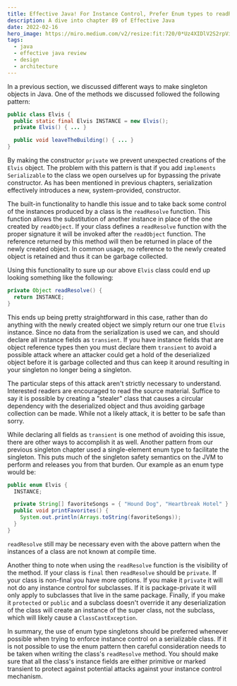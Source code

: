 ```yaml
---
title: Effective Java! For Instance Control, Prefer Enum types to readResolve
description: A dive into chapter 89 of Effective Java
date: 2022-02-16
hero_image: https://miro.medium.com/v2/resize:fit:720/0*Uz4XIDlV2S2rpViO
tags:
  - java
  - effective java review
  - design
  - architecture
---
```


In a previous section, we discussed different ways to make singleton objects in Java. One of the methods we discussed followed the following pattern:

```java
public class Elvis {
  public static final Elvis INSTANCE = new Elvis();
  private Elvis() { ... }

  public void leaveTheBuilding() { ... }
}
```

By making the constructor `private` we prevent unexpected creations of the `Elvis` object. The problem with this pattern is that if you add `implements Serializable` to the class we open ourselves up for bypassing the private constructor. As has been mentioned in previous chapters, serialization effectively introduces a new, system-provided, constructor. 

The built-in functionality to handle this issue and to take back some control of the instances produced by a class is the `readResolve` function. This function allows the substitution of another instance in place of the one created by `readObject`. If your class defines a `readResolve` function with the proper signature it will be invoked after the `readObject` function. The reference returned by this method will then be returned in place of the newly created object. In common usage, no reference to the newly created object is retained and thus it can be garbage collected. 

Using this functionality to sure up our above `Elvis` class could end up looking something like the following:

```java
private Object readResolve() {
  return INSTANCE;
}
```

This ends up being pretty straightforward in this case, rather than do anything with the newly created object we simply return our one true `Elvis` instance. Since no data from the serialization is used we can, and should declare all instance fields as `transient`. If you have instance fields that are object reference types then you must declare them `transient` to avoid a possible attack where an attacker could get a hold of the deserialized object before it is garbage collected and thus can keep it around resulting in your singleton no longer being a singleton. 

The particular steps of this attack aren't strictly necessary to understand. Interested readers are encouraged to read the source material. Suffice to say it is possible by creating a "stealer" class that causes a circular dependency with the deserialized object and thus avoiding garbage collection can be made. While not a likely attack, it is better to be safe than sorry. 

While declaring all fields as `transient` is one method of avoiding this issue, there are other ways to accomplish it as well. Another pattern from our previous singleton chapter used a single-element enum type to facilitate the singleton. This puts much of the singleton safety semantics on the JVM to perform and releases you from that burden. Our example as an enum type would be:

```java
public enum Elvis {
  INSTANCE;

  private String[] favoriteSongs = { "Hound Dog", "Heartbreak Hotel" }
  public void printFavorites() {
    System.out.println(Arrays.toString(favoriteSongs));
  }
}
```

`readResolve` still may be necessary even with the above pattern when the instances of a class are not known at compile time.

Another thing to note when using the `readResolve` function is the visibility of the method. If your class is `final` then `readResolve` should be `private`. If your class is non-final you have more options. If you make it `private` it will not do any instance control for subclasses. If it is package-private it will only apply to subclasses that live in the same package. Finally, if you make it `protected` or `public` and a subclass doesn't override it any deserialization of the class will create an instance of the super class, not the subclass, which will likely cause a `ClassCastException`.

In summary, the use of enum type singletons should be preferred whenever possible when trying to enforce instance control on a serializable class. If it is not possible to use the enum pattern then careful consideration needs to be taken when writing the class's `readResolve` method. You should make sure that all the class's instance fields are either primitive or marked transient to protect against potential attacks against your instance control mechanism.  